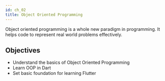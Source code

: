 ```yaml
---
id: ch_02
title: Object Oriented Programming
---
```


Object oriented programming is a whole new paradigm in programming. It helps code to represent real world problems effectively.

## Objectives

- Understand the basics of Object Oriented Programming
- Learn OOP in Dart
- Set basic foundation for learning Flutter
